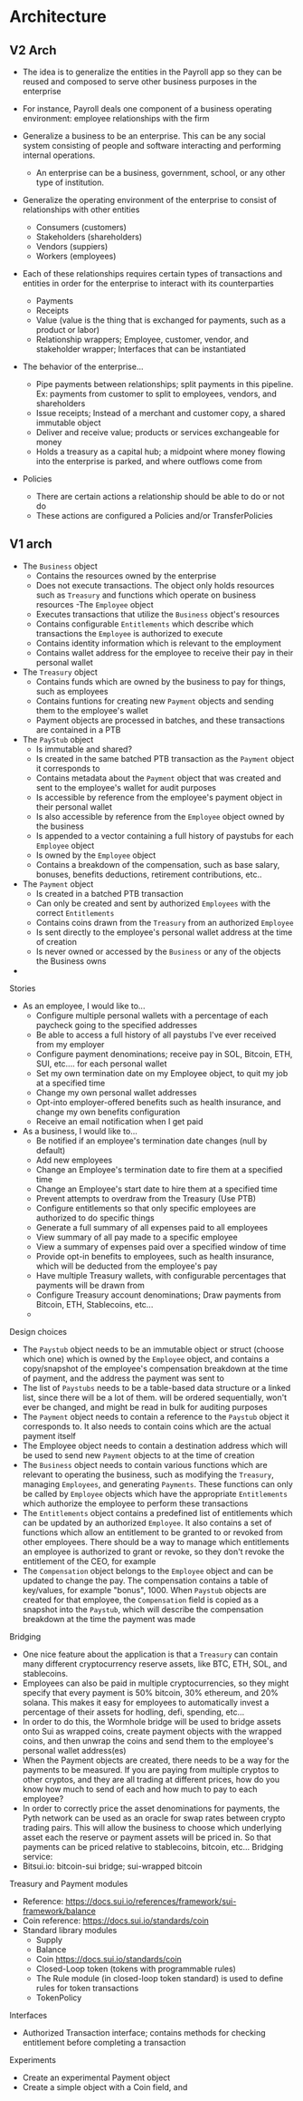 # Architecture

## V2 Arch
- The idea is to generalize the entities in the Payroll app so they can be reused and composed to serve other business purposes in the enterprise
- For instance, Payroll deals one component of a business operating environment: employee relationships with the firm

- Generalize a business to be an enterprise. This can be any social system consisting of people and software interacting and performing internal operations.
    - An enterprise can be a business, government, school, or any other type of institution.
- Generalize the operating environment of the enterprise to consist of relationships with other entities
    - Consumers (customers)
    - Stakeholders (shareholders)
    - Vendors (suppiers)
    - Workers (employees)
- Each of these relationships requires certain types of transactions and entities in order for the enterprise to interact with its counterparties
    - Payments
    - Receipts
    - Value (value is the thing that is exchanged for payments, such as a product or labor)
    - Relationship wrappers; Employee, customer, vendor, and stakeholder wrapper; Interfaces that can be instantiated
- The behavior of the enterprise...
    - Pipe payments between relationships; split payments in this pipeline. Ex: payments from customer to split to employees, vendors, and shareholders
    - Issue receipts; Instead of a merchant and customer copy, a shared immutable object
    - Deliver and receive value; products or services exchangeable for money
    - Holds a treasury as a capital hub; a midpoint where money flowing into the enterprise is parked, and where outflows come from
- Policies
    - There are certain actions a relationship should be able to do or not do
    - These actions are configured a Policies and/or TransferPolicies

 


## V1 arch
- The `Business` object 
    - Contains the resources owned by the enterprise
    - Does not execute transactions. The object only holds resources such as `Treasury` and functions which operate on business resources
-The `Employee` object
    - Executes transactions that utilize the `Business` object's resources
    - Contains configurable `Entitlements` which describe which transactions the `Employee` is authorized to execute
    - Contains identity information which is relevant to the employment
    - Contains wallet address for the employee to receive their pay in their personal wallet
- The `Treasury` object
    - Contains funds which are owned by the business to pay for things, such as employees
    - Contains funtions for creating new `Payment` objects and sending them to the employee's wallet
    - Payment objects are processed in batches, and these transactions are contained in a PTB
- The `PayStub` object
    - Is immutable and shared?
    - Is created in the same batched PTB transaction as the `Payment` object it corresponds to
    - Contains metadata about the `Payment` object that was created and sent to the employee's wallet for audit purposes
    - Is accessible by reference from the employee's payment object in their personal wallet
    - Is also accessible by reference from the `Employee` object owned by the business
    - Is appended to a vector containing a full history of paystubs for each `Employee` object
    - Is owned by the `Employee` object
    - Contains a breakdown of the compensation, such as base salary, bonuses, benefits deductions, retirement contributions, etc..
- The `Payment` object
    - Is created in a batched PTB transaction 
    - Can only be created and sent by authorized `Employees` with the correct `Entitlements`
    - Contains coins drawn from the `Treasury` from an authorized `Employee`
    - Is sent directly to the employee's personal wallet address at the time of creation
    - Is never owned or accessed by the `Business` or any of the objects the Business owns
- 

Stories
- As an employee, I would like to...
    - Configure multiple personal wallets with a percentage of each paycheck going to the specified addresses
    - Be able to access a full history of all paystubs I've ever received from my employer
    - Configure payment denominations; receive pay in SOL, Bitcoin, ETH, SUI, etc.... for each personal wallet
    - Set my own termination date on my Employee object, to quit my job at a specified time
    - Change my own personal wallet addresses
    - Opt-into employer-offered benefits such as health insurance, and change my own benefits configuration
    - Receive an email notification when I get paid
- As a business, I would like to...
    - Be notified if an employee's termination date changes (null by default)
    - Add new employees
    - Change an Employee's termination date to fire them at a specified time
    - Change an Employee's start date to hire them at a specified time
    - Prevent attempts to overdraw from the Treasury (Use PTB)
    - Configure entitlements so that only specific employees are authorized to do specific things
    - Generate a full summary of all expenses paid to all employees
    - View summary of all pay made to a specific employee
    - View a summary of expenses paid over a specified window of time
    - Provide opt-in benefits to employees, such as health insurance, which will be deducted from the employee's pay
    - Have multiple Treasury wallets, with configurable percentages that payments will be drawn from
    - Configure Treasury account denominations; Draw payments from Bitcoin, ETH, Stablecoins, etc... 
    - 

Design choices
- The `Paystub` object needs to be an immutable object or struct (choose which one) which is owned by the `Employee` object, and contains a copy/snapshot of the employee's compensation breakdown at the time of payment, and the address the payment was sent to
- The list of `Paystubs` needs to be a table-based data structure or a linked list, since there will be a lot of them. will be ordered sequentially, won't ever be changed, and might be read in bulk for auditing purposes
- The `Payment` object needs to contain a reference to the `Paystub` object it corresponds to. It also needs to contain coins which are the actual payment itself
- The Employee object needs to contain a destination address which will be used to send new `Payment` objects to at the time of creation
- The `Business` object needs to contain various functions which are relevant to operating the business, such as modifying the `Treasury`, managing `Employees`, and generating `Payments`. These functions can only be called by `Employee` objects which have the appropriate `Entitlements` which authorize the employee to perform these transactions
- The  `Entitlements` object contains a predefined list of entitlements which can be updated by an authorized `Employee`. It also contains a set of functions which allow an entitlement to be granted to or revoked from other employees. There should be a way to manage which entitlements an employee is authorized to grant or revoke, so they don't revoke the entitlement of the CEO, for example
- The `Compensation` object belongs to the `Employee` object and can be updated to change the pay. The compensation contains a table of key/values, for example "bonus", 1000. When `Paystub` objects are created for that employee, the `Compensation` field is copied as a snapshot into the `Paystub`, which will describe the compensation breakdown at the time the payment was made

Bridging
- One nice feature about the application is that a `Treasury` can contain many different cryptocurrency reserve assets, like BTC, ETH, SOL, and stablecoins. 
- Employees can also be paid in multiple cryptocurrencies, so they might specify that every payment is 50% bitcoin, 30% ethereum, and 20% solana. This makes it easy for employees to automatically invest a percentage of their assets for hodling, defi, spending, etc...
- In order to do this, the Wormhole bridge will be used to bridge assets onto Sui as wrapped coins, create payment objects with the wrapped coins, and then unwrap the coins and send them to the employee's personal wallet address(es)
- When the Payment objects are created, there needs to be a way for the payments to be measured. If you are paying from multiple cryptos to other cryptos, and they are all trading at different prices, how do you know how much to send of each and how much to pay to each employee?
- In order to correctly price the asset denominations for payments, the Pyth network can be used as an oracle for swap rates between crypto trading pairs. This will allow the business to choose which underlying asset each the reserve or payment assets will be priced in. So that payments can be priced relative to stablecoins, bitcoin, etc...
Bridging service:
- Bitsui.io: bitcoin-sui bridge; sui-wrapped bitcoin

Treasury and Payment modules
- Reference: https://docs.sui.io/references/framework/sui-framework/balance 
- Coin reference: https://docs.sui.io/standards/coin 
- Standard library modules
    - Supply<T>
    - Balance<T>
    - Coin https://docs.sui.io/standards/coin
    - Closed-Loop token (tokens with programmable rules)
    - The Rule module (in closed-loop token standard) is used to define rules for token transactions
    - TokenPolicy

Interfaces
- Authorized Transaction interface; contains methods for checking entitlement before completing a transaction


Experiments
- Create an experimental Payment object
- Create a simple object with a Coin field, and 

